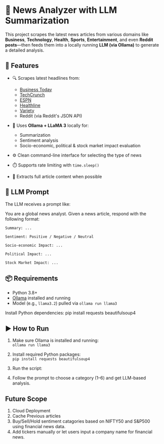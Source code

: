 # 📰 News Analyzer with LLM Summarization

This project scrapes the latest news articles from various domains like **Business**, **Technology**, **Health**, **Sports**, **Entertainment**, and even **Reddit posts**—then feeds them into a locally running **LLM (via Ollama)** to generate a detailed analysis.

## 🚀 Features

- 🔍 Scrapes latest headlines from:
  - [Business Today](https://www.businesstoday.in)
  - [TechCrunch](https://techcrunch.com)
  - [ESPN](https://espn.com)
  - [Healthline](https://www.healthline.com)
  - [Variety](https://variety.com)
  - Reddit (via Reddit's JSON API)

- 💬 Uses **Ollama + LLaMA 3** locally for:
  - Summarization  
  - Sentiment analysis  
  - Socio-economic, political & stock market impact evaluation

- ⚙️ Clean command-line interface for selecting the type of news  
- ⏱️ Supports rate limiting with `time.sleep()`  
- 🔗 Extracts full article content when possible  

## 🧠 LLM Prompt

The LLM receives a prompt like:

You are a global news analyst.
Given a news article, respond with the following format:

    Summary: ...

    Sentiment: Positive / Negative / Neutral

    Socio-economic Impact: ...

    Political Impact: ...

    Stock Market Impact: ...


## 📦 Requirements

- Python 3.8+
- [Ollama](https://ollama.com) installed and running
- Model (e.g., `llama3.2`) pulled via `ollama run llama3`

Install Python dependencies:
pip install requests beautifulsoup4


## ▶️ How to Run

1. Make sure Ollama is installed and running:  
   `ollama run llama3`

2. Install required Python packages:  
   `pip install requests beautifulsoup4`

3. Run the script:  

4. Follow the prompt to choose a category (1–6) and get LLM-based analysis.

## Future Scope
1. Cloud Deployment
2. Cache Previous articles
4. Buy/Sell/Hold sentiment catagories based on NIFTY50 and S&P500 using financial news data.
5. Add tickers manually or let users input a company name for financial news. 

